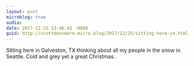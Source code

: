 ```yaml
---
layout: post
microblog: true
audio: 
date: 2017-12-25 13:46:42 -0800
guid: http://scottdensmore.micro.blog/2017/12/25/sitting-here-in.html
---
```

Sitting here in Galveston, TX thinking about all my people in the snow in Seattle. Cold and grey yet a great Christmas.
